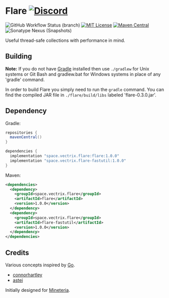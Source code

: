 Flare [![Discord](https://img.shields.io/discord/819522977586348052?style=for-the-badge)](https://discord.gg/rYpaxPFQrj)
=====
![GitHub Workflow Status (branch)](https://img.shields.io/github/workflow/status/vectrix-space/flare/build/main)
[![MIT License](https://img.shields.io/badge/license-MIT-blue)](license.txt)
[![Maven Central](https://img.shields.io/maven-central/v/space.vectrix.flare/flare?label=stable)](https://search.maven.org/search?q=g:space.vectrix.flare%20AND%20a:flare*)
![Sonatype Nexus (Snapshots)](https://img.shields.io/nexus/s/space.vectrix.flare/flare?label=dev&server=https%3A%2F%2Fs01.oss.sonatype.org)

Useful thread-safe collections with performance in mind.

## Building
__Note:__ If you do not have [Gradle] installed then use `./gradlew` for Unix systems or Git Bash and gradlew.bat for Windows systems in place of any 'gradle' command.

In order to build Flare you simply need to run the `gradle` command. You can find the compiled JAR file in `./flare/build/libs` labeled 'flare-0.3.0.jar'.

## Dependency

Gradle:
```groovy
repositories {
  mavenCentral()
}

dependencies {
  implementation "space.vectrix.flare:flare:1.0.0"
  implementation "space.vectrix.flare-fastutil:1.0.0"
}
```

Maven:
```xml
<dependencies>
  <dependency>
    <groupId>space.vectrix.flare</groupId>
    <artifactId>flare</artifactId>
    <version>1.0.0</version>
  </dependency>
  <dependency>
    <groupId>space.vectrix.flare</groupId>
    <artifactId>flare-fastutil</artifactId>
    <version>1.0.0</version>
  </dependency>
</dependencies>
```

## Credits

Various concepts inspired by [Go].

- [connorhartley]
- [astei]

Initially designed for [Mineteria](https://mineteria.com/).

[Go]: https://golang.org/

[connorhartley]: https://github.com/connorhartley
[astei]: https://github.com/astei

[Gradle]: https://www.gradle.org/

